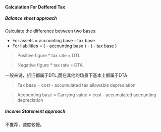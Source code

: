 #### Calculation For Deffered Tax

##### Balance sheet approach

Calculate the difference between two bases:

- For assets = accounting base - tax base
- For liabilities = ( - accounting base ) - ( - tax base )

> Positive figure * tax rate = DTL

> Negative figure * tax rate = DTA

一般来说，折旧都属于DTL,而在其他的场景下基本上都属于DTA

> Tax base = cost - accumulated tax allowable depreciation

> Accounting base = Carrying value = cost - accumulated accounting depreciation

##### Income Statement approach

不推荐，速度较慢。
